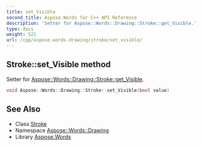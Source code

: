```yaml
---
title: set_Visible
second_title: Aspose.Words for C++ API Reference
description: 'Setter for Aspose::Words::Drawing::Stroke::get_Visible.'
type: docs
weight: 521
url: /cpp/aspose.words.drawing/stroke/set_visible/
---
```

## Stroke::set_Visible method


Setter for [Aspose::Words::Drawing::Stroke::get_Visible](../get_visible/).

```cpp
void Aspose::Words::Drawing::Stroke::set_Visible(bool value)
```

## See Also

* Class [Stroke](../)
* Namespace [Aspose::Words::Drawing](../../)
* Library [Aspose.Words](../../../)
